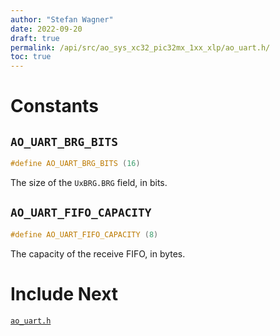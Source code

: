 ```yaml
---
author: "Stefan Wagner"
date: 2022-09-20
draft: true
permalink: /api/src/ao_sys_xc32_pic32mx_1xx_xlp/ao_uart.h/
toc: true
---
```


# Constants

## `AO_UART_BRG_BITS`

```c
#define AO_UART_BRG_BITS (16)
```

The size of the `UxBRG.BRG` field, in bits.

## `AO_UART_FIFO_CAPACITY`

```c
#define AO_UART_FIFO_CAPACITY (8)
```

The capacity of the receive FIFO, in bytes.

# Include Next

[`ao_uart.h`](../ao_sys_xc32_pic32_uart/ao_uart.h.md)
